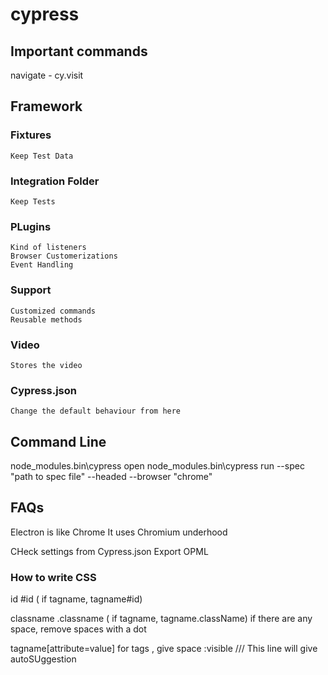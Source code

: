 # cypress

## Important commands

navigate - cy.visit

## Framework
### Fixtures
    Keep Test Data
### Integration Folder
    Keep Tests
### PLugins
    Kind of listeners
    Browser Customerizations
    Event Handling
### Support
    Customized commands
    Reusable methods
### Video
    Stores the video
### Cypress.json
    Change the default behaviour from here

## Command Line
 node_modules\.bin\cypress open
  node_modules\.bin\cypress run
    --spec "path to spec file"
    --headed
    --browser "chrome"
## FAQs

Electron is like Chrome
It uses Chromium underhood

CHeck settings from Cypress.json
Export OPML


### How to write CSS
id #id  ( if tagname, tagname#id)

classname .classname ( if tagname, tagname.className)
if there are any space, remove spaces with a dot

tagname[attribute=value]
for tags , give space
:visible
/// <reference types="Cypress" />
This line will give autoSUggestion

